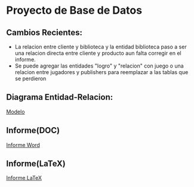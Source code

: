 # Proyecto de Base de Datos

## Cambios Recientes:
- La relacion entre cliente y biblioteca y la entidad biblioteca paso a ser una relacion directa entre cliente y producto aun falta corregir en el informe.
- Se puede agregar las entidades "logro" y "relacion" con juego o una relacion entre jugadores y publishers para reemplazar a las tablas que se perdieron

## Diagrama Entidad-Relacion:

[Modelo](https://app.diagrams.net/#G16BmPW1HvCELL1Uj8WHqFot_TiW-7HElW#%7B%22pageId%22%3A%22Y8d_3NL8UVxxHxiU22tO%22%7D)

## Informe(DOC)

[Informe Word](https://docs.google.com/document/d/1B0UvObiQvjm9qSCLYBCNlkPJNiFwswfPPvivqPRfANk/edit)

## Informe(LaTeX)

[Informe LaTeX](https://www.overleaf.com/project/664813a62f1a4bf373ee2830)
